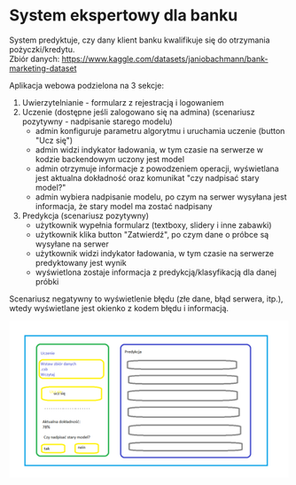 # System ekspertowy dla banku
System predyktuje, czy dany klient banku kwalifikuje się do otrzymania pożyczki/kredytu. <br>
Zbiór danych: https://www.kaggle.com/datasets/janiobachmann/bank-marketing-dataset

Aplikacja webowa podzielona na 3 sekcje:
1. Uwierzytelnianie - formularz z rejestracją i logowaniem
2. Uczenie (dostępne jeśli zalogowano się na admina) (scenariusz pozytywny - nadpisanie starego modelu)
    - admin konfiguruje parametru algorytmu i uruchamia uczenie (button "Ucz się") 
    - admin widzi indykator ładowania, w tym czasie na serwerze w kodzie backendowym uczony jest model
    - admin otrzymuje informacje z powodzeniem operacji, wyświetlana jest aktualna dokładność oraz komunikat "czy nadpisać stary model?"
    - admin wybiera nadpisanie modelu, po czym na serwer wysyłana jest informacja, że stary model ma zostać nadpisany
3. Predykcja (scenariusz pozytywny)
    - użytkownik wypełnia formularz (textboxy, slidery i inne zabawki)
    - użytkownik klika button "Zatwierdź", po czym dane o próbce są wysyłane na serwer
    - użytkownik widzi indykator ładowania, w tym czasie na serwerze predyktowany jest wynik
    - wyświetlona zostaje informacja z predykcją/klasyfikacją dla danej próbki
    
Scenariusz negatywny to wyświetlenie błędu (złe dane, błąd serwera, itp.), wtedy wyświetlane jest okienko z kodem błędu i informacją. 

![Makieta](img/ui.png)
